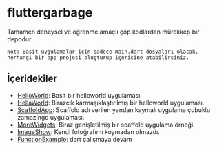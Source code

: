 # fluttergarbage
Tamamen deneysel ve öğrenme amaçlı çöp kodlardan mürekkep bir depodur.

```
Not: Basit uygulamalar için sadece main.dart dosyaları olacak. herhangi bir app projesi oluşturup içerisine atabilirsiniz.
```

İçeridekiler
------------

* [HelloWorld](https://github.com/Zaryob/FlutterGarbage/tree/master/hello_world): Basit bir helloworld uygulaması.
* [HellaWorld](https://github.com/Zaryob/FlutterGarbage/tree/master/hella_world): Birazcık karmaşıklaştırılmış bir helloworld uygulaması.
* [ScaffoldApp](https://github.com/Zaryob/FlutterGarbage/tree/master/scaffold_app): Scaffold adı verilen yandan kaymalı uygulama çubuklu zamazingo uygulaması.
* [MoreWidgets](https://github.com/Zaryob/FlutterGarbage/tree/master/more_widgets): Biraz genişletilmiş bir scaffold uygulama örneği.
* [ImageShow](https://github.com/Zaryob/FlutterGarbage/tree/master/image_show): Kendi fotoğrafımı koymadan olmazdı.
* [FunctionExample](https://github.com/Zaryob/FlutterGarbage/tree/master/function_example): dart çalışmaya devam

